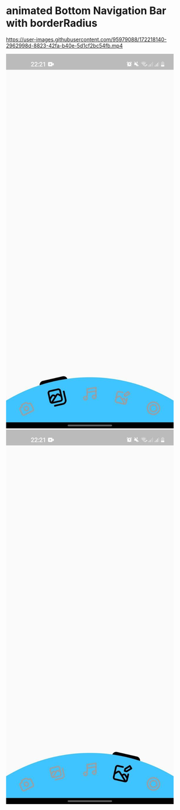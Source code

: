 # animated Bottom Navigation Bar with borderRadius



https://user-images.githubusercontent.com/95979088/172218140-2962998d-8823-42fa-b40e-5d1cf2bc54fb.mp4



![](https://github.com/khurshid28/animation_and_borderBottomNavigation/blob/main/screenshots/screenshot1.jpg) ![](https://github.com/khurshid28/animation_and_borderBottomNavigation/blob/main/screenshots/screenshot2.jpg)


